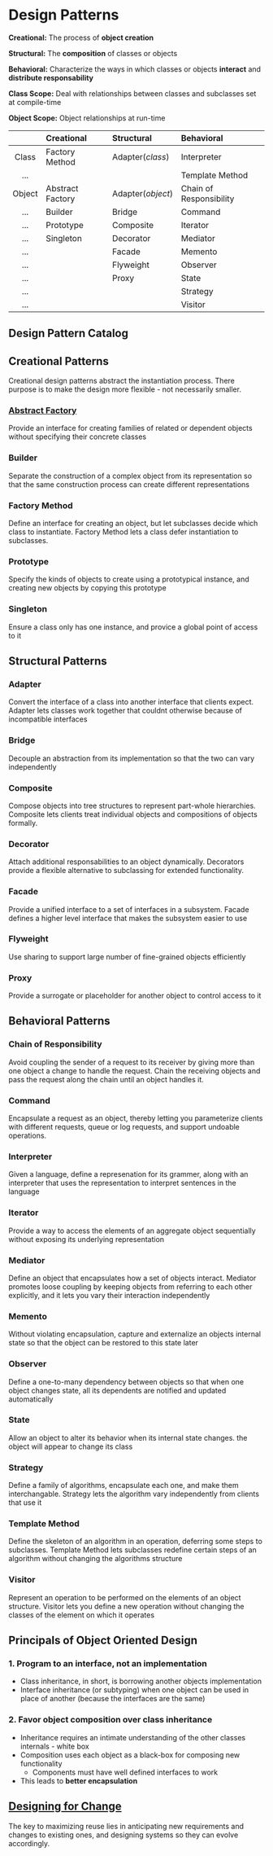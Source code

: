 # Design Patterns

**Creational:** The process of **object creation**

**Structural:** The **composition** of classes or objects

**Behavioral:** Characterize the ways in which classes or objects **interact** and **distribute responsability**

**Class Scope:** Deal with relationships between classes and subclasses set at compile-time

**Object Scope:** Object relationships at run-time

|        | Creational    | Structural    | Behavioral |
| :------: | :------------- |:-------------| :-----|
| Class  | Factory Method | Adapter(*class*) | Interpreter|
| ... |  |  | Template Method |
| Object | Abstract Factory | Adapter(*object*) | Chain of Responsibility |
| ... | Builder | Bridge | Command|
| ... | Prototype | Composite | Iterator |
| ... | Singleton | Decorator | Mediator |
| ... |  | Facade | Memento |
| ... |  | Flyweight | Observer |
| ... |  | Proxy | State |
| ... |  |  | Strategy |
| ... |  |  | Visitor |

## Design Pattern Catalog

## Creational Patterns

Creational design patterns abstract the instantiation process. There purpose is to make the design more flexible - not necessarily smaller.

### [Abstract Factory](./creational/abstract_factory)

Provide an interface for creating families of related or dependent objects without specifying their concrete classes

### Builder

Separate the construction of a complex object from its representation so that the same construction process can create different representations

### Factory Method

Define an interface for creating an object, but let subclasses decide which class to instantiate. Factory Method lets a class defer instantiation to subclasses.

### Prototype

Specify the kinds of objects to create using a prototypical instance, and creating new objects by copying this prototype

### Singleton

Ensure a class only has one instance, and provice a global point of access to it

## Structural Patterns

### Adapter

Convert the interface of a class into another interface that clients expect. Adapter lets classes work together that couldnt otherwise because of incompatible interfaces

### Bridge

Decouple an abstraction from its implementation so that the two can vary independently

### Composite

Compose objects into tree structures to represent part-whole hierarchies. Composite lets clients treat individual objects and compositions of objects formally.

### Decorator

Attach additional responsabilities to an object dynamically. Decorators provide a flexible alternative to subclassing for extended functionality.

### Facade

Provide a unified interface to a set of interfaces in a subsystem. Facade defines a higher level interface that makes the subsystem easier to use

### Flyweight

Use sharing to support large number of fine-grained objects efficiently

### Proxy

Provide a surrogate or placeholder for another object to control access to it

## Behavioral Patterns

### Chain of Responsibility

Avoid coupling the sender of a request to its receiver by giving more than one object a change to handle the request. Chain the receiving objects and pass the request along the chain until an object handles it.

### Command

Encapsulate a request as an object, thereby letting you parameterize clients with different requests, queue or log requests, and support undoable operations.

### Interpreter

Given a language, define a represenation for its grammer, along with an interpreter that uses the representation to interpret sentences in the language

### Iterator

Provide a way to access the elements of an aggregate object sequentially without exposing its underlying representation

### Mediator

Define an object that encapsulates how a set of objects interact. Mediator promotes loose coupling by keeping objects from referring to each other explicitly, and it lets you vary their interaction independently

### Memento

Without violating encapsulation, capture and externalize an objects internal state so that the object can be restored to this state later

### Observer

Define a one-to-many dependency between objects so that when one object changes state, all its dependents are notified and updated automatically

### State

Allow an object to alter its behavior when its internal state changes. the object will appear to change its class

### Strategy

Define a family of algorithms, encapsulate each one, and make them interchangable. Strategy lets the algorithm vary independently from clients that use it

### Template Method

Define the skeleton of an algorithm in an operation, deferring some steps to subclasses. Template Method lets subclasses redefine certain steps of an algorithm without changing the algorithms structure

### Visitor

Represent an operation to be performed on the elements of an object structure. Visitor lets you define a new operation without changing the classes of the element on which it operates

## Principals of Object Oriented Design

### 1. Program to an interface, not an implementation

* Class inheritance, in short, is borrowing another objects implementation
* Interface inheritance (or subtyping) when one object can be used in place of another (because the interfaces are the same)

### 2. Favor object composition over class inheritance

* Inheritance requires an intimate understanding of the other classes internals - white box
* Composition uses each object as a black-box for composing new functionality
  * Components must have well defined interfaces to work
* This leads to **better encapsulation**

## [Designing for Change](./CHANGE.md)

The key to maximizing reuse lies in anticipating new requirements and changes to existing ones, and designing systems so they can evolve accordingly.
